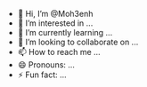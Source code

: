 - 👋 Hi, I’m @Moh3enh
- 👀 I’m interested in ...
- 🌱 I’m currently learning ...
- 💞️ I’m looking to collaborate on ...
- 📫 How to reach me ...
- 😄 Pronouns: ...
- ⚡ Fun fact: ...

<!---
Moh3enh/Moh3enh is a ✨ special ✨ repository because its `README.md` (this file) appears on your GitHub profile.
You can click the Preview link to take a look at your changes.
--->
